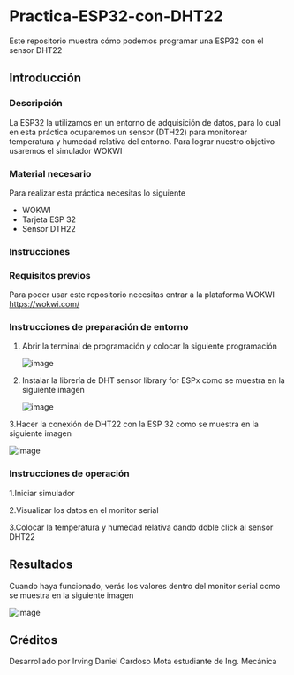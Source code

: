 # Practica-ESP32-con-DHT22
Este repositorio muestra cómo podemos programar una ESP32 con el sensor DHT22
## Introducción 

### Descripción 
La ESP32 la utilizamos en un entorno de adquisición de datos, para lo cual en esta práctica ocuparemos un sensor (DTH22) para monitorear temperatura y humedad relativa del entorno. Para lograr nuestro objetivo usaremos el simulador WOKWI

### Material necesario 

Para realizar esta práctica necesitas lo siguiente

- WOKWI
- Tarjeta ESP 32
- Sensor DTH22

### Instrucciones 

### Requisitos previos 

Para poder usar este repositorio necesitas entrar a la plataforma WOKWI 
https://wokwi.com/

### Instrucciones de preparación de entorno 
1. Abrir la terminal de programación y colocar la siguiente programación

   ![image](https://github.com/user-attachments/assets/2f0141b9-f893-429b-a6ce-1f7d5eeec06e)


2. Instalar la librería de DHT sensor library for ESPx como se muestra en la siguiente imagen

   ![image](https://github.com/user-attachments/assets/da5e809d-972a-4035-8f96-55c14242c929)


3.Hacer la conexión de DHT22 con la ESP 32 como se muestra en la siguiente imagen

![image](https://github.com/user-attachments/assets/a4bf7c02-6887-4e1a-93df-30205f1afe51)

### Instrucciones de operación
1.Iniciar simulador

2.Visualizar los datos en el monitor serial

3.Colocar la temperatura y humedad relativa dando doble click al sensor DHT22

## Resultados 

Cuando haya funcionado, verás los valores dentro del monitor serial como se muestra en la siguiente imagen 

![image](https://github.com/user-attachments/assets/0166d39c-142c-4d01-a63d-5ab8fffb01ba)

## Créditos 

Desarrollado por Irving Daniel Cardoso Mota estudiante de Ing. Mecánica




   
